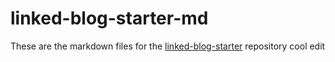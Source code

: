 # linked-blog-starter-md
These are the markdown files for the [linked-blog-starter](https://github.com/matthewwong525/linked-blog-starter) repository
cool edit
